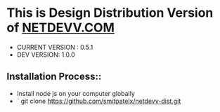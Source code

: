# This is Design Distribution Version of [NETDEVV.COM](https://www.netdevv.com)

* CURRENT VERSION : 0.5.1
* DEV VERSION: 1.0.0

## Installation Process::
* Install node js on your computer globally
* ` git clone https://github.com/smitpatelx/netdevv-dist.git